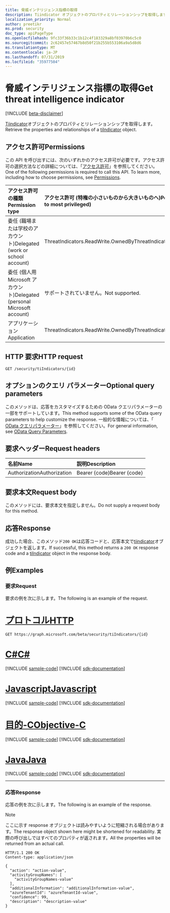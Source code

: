 ```yaml
---
title: 脅威インテリジェンス指標の取得
description: Tiindicator オブジェクトのプロパティとリレーションシップを取得します。
localization_priority: Normal
author: preetikr
ms.prod: security
doc_type: apiPageType
ms.openlocfilehash: 9fc33f36b33c1b12c4f183329a8bf03970b6c5c0
ms.sourcegitcommit: 2c62457e57467b8d50f21b255b553106a9a5d8d6
ms.translationtype: MT
ms.contentlocale: ja-JP
ms.lasthandoff: 07/31/2019
ms.locfileid: "35977504"
---
```

# <a name="get-threat-intelligence-indicator"></a><span data-ttu-id="0e90f-103">脅威インテリジェンス指標の取得</span><span class="sxs-lookup"><span data-stu-id="0e90f-103">Get threat intelligence indicator</span></span>

[!INCLUDE [beta-disclaimer](../../includes/beta-disclaimer.md)]

<span data-ttu-id="0e90f-104">[Tiindicator](../resources/tiindicator.md)オブジェクトのプロパティとリレーションシップを取得します。</span><span class="sxs-lookup"><span data-stu-id="0e90f-104">Retrieve the properties and relationships of a [tiIndicator](../resources/tiindicator.md) object.</span></span>

## <a name="permissions"></a><span data-ttu-id="0e90f-105">アクセス許可</span><span class="sxs-lookup"><span data-stu-id="0e90f-105">Permissions</span></span>

<span data-ttu-id="0e90f-p101">この API を呼び出すには、次のいずれかのアクセス許可が必要です。アクセス許可の選択方法などの詳細については、「[アクセス許可](/graph/permissions-reference)」を参照してください。</span><span class="sxs-lookup"><span data-stu-id="0e90f-p101">One of the following permissions is required to call this API. To learn more, including how to choose permissions, see [Permissions](/graph/permissions-reference).</span></span>

| <span data-ttu-id="0e90f-108">アクセス許可の種類</span><span class="sxs-lookup"><span data-stu-id="0e90f-108">Permission type</span></span>                        | <span data-ttu-id="0e90f-109">アクセス許可 (特権の小さいものから大きいものへ)</span><span class="sxs-lookup"><span data-stu-id="0e90f-109">Permissions (from least to most privileged)</span></span> |
|:---------------------------------------|:--------------------------------------------|
| <span data-ttu-id="0e90f-110">委任 (職場または学校のアカウント)</span><span class="sxs-lookup"><span data-stu-id="0e90f-110">Delegated (work or school account)</span></span>     | <span data-ttu-id="0e90f-111">ThreatIndicators.ReadWrite.OwnedBy</span><span class="sxs-lookup"><span data-stu-id="0e90f-111">ThreatIndicators.ReadWrite.OwnedBy</span></span> |
| <span data-ttu-id="0e90f-112">委任 (個人用 Microsoft アカウント)</span><span class="sxs-lookup"><span data-stu-id="0e90f-112">Delegated (personal Microsoft account)</span></span> | <span data-ttu-id="0e90f-113">サポートされていません。</span><span class="sxs-lookup"><span data-stu-id="0e90f-113">Not supported.</span></span> |
| <span data-ttu-id="0e90f-114">アプリケーション</span><span class="sxs-lookup"><span data-stu-id="0e90f-114">Application</span></span>                            | <span data-ttu-id="0e90f-115">ThreatIndicators.ReadWrite.OwnedBy</span><span class="sxs-lookup"><span data-stu-id="0e90f-115">ThreatIndicators.ReadWrite.OwnedBy</span></span> |

## <a name="http-request"></a><span data-ttu-id="0e90f-116">HTTP 要求</span><span class="sxs-lookup"><span data-stu-id="0e90f-116">HTTP request</span></span>

<!-- { "blockType": "ignored" } -->

```http
GET /security/tiIndicators/{id}
```

## <a name="optional-query-parameters"></a><span data-ttu-id="0e90f-117">オプションのクエリ パラメーター</span><span class="sxs-lookup"><span data-stu-id="0e90f-117">Optional query parameters</span></span>

<span data-ttu-id="0e90f-118">このメソッドは、応答をカスタマイズするための OData クエリパラメーターの一部をサポートしています。</span><span class="sxs-lookup"><span data-stu-id="0e90f-118">This method supports some of the OData query parameters to help customize the response.</span></span> <span data-ttu-id="0e90f-119">一般的な情報については、「 [OData クエリパラメーター](/graph/query-parameters)」を参照してください。</span><span class="sxs-lookup"><span data-stu-id="0e90f-119">For general information, see [OData Query Parameters](/graph/query-parameters).</span></span>

## <a name="request-headers"></a><span data-ttu-id="0e90f-120">要求ヘッダー</span><span class="sxs-lookup"><span data-stu-id="0e90f-120">Request headers</span></span>

| <span data-ttu-id="0e90f-121">名前</span><span class="sxs-lookup"><span data-stu-id="0e90f-121">Name</span></span>      |<span data-ttu-id="0e90f-122">説明</span><span class="sxs-lookup"><span data-stu-id="0e90f-122">Description</span></span>|
|:----------|:----------|
| <span data-ttu-id="0e90f-123">Authorization</span><span class="sxs-lookup"><span data-stu-id="0e90f-123">Authorization</span></span> | <span data-ttu-id="0e90f-124">Bearer {code}</span><span class="sxs-lookup"><span data-stu-id="0e90f-124">Bearer {code}</span></span> |

## <a name="request-body"></a><span data-ttu-id="0e90f-125">要求本文</span><span class="sxs-lookup"><span data-stu-id="0e90f-125">Request body</span></span>

<span data-ttu-id="0e90f-126">このメソッドには、要求本文を指定しません。</span><span class="sxs-lookup"><span data-stu-id="0e90f-126">Do not supply a request body for this method.</span></span>

## <a name="response"></a><span data-ttu-id="0e90f-127">応答</span><span class="sxs-lookup"><span data-stu-id="0e90f-127">Response</span></span>

<span data-ttu-id="0e90f-128">成功した場合、このメソッド`200 OK`は応答コードと、応答本文で[tiindicator](../resources/tiindicator.md)オブジェクトを返します。</span><span class="sxs-lookup"><span data-stu-id="0e90f-128">If successful, this method returns a `200 OK` response code and a [tiIndicator](../resources/tiindicator.md) object in the response body.</span></span>

## <a name="examples"></a><span data-ttu-id="0e90f-129">例</span><span class="sxs-lookup"><span data-stu-id="0e90f-129">Examples</span></span>

### <a name="request"></a><span data-ttu-id="0e90f-130">要求</span><span class="sxs-lookup"><span data-stu-id="0e90f-130">Request</span></span>

<span data-ttu-id="0e90f-131">要求の例を次に示します。</span><span class="sxs-lookup"><span data-stu-id="0e90f-131">The following is an example of the request.</span></span>

# <a name="httptabhttp"></a>[<span data-ttu-id="0e90f-132">プロトコル</span><span class="sxs-lookup"><span data-stu-id="0e90f-132">HTTP</span></span>](#tab/http)
<!-- {
  "blockType": "request",
  "name": "get_tiindicator"
}-->

```http
GET https://graph.microsoft.com/beta/security/tiIndicators/{id}
```
# <a name="ctabcsharp"></a>[<span data-ttu-id="0e90f-133">C#</span><span class="sxs-lookup"><span data-stu-id="0e90f-133">C#</span></span>](#tab/csharp)
[!INCLUDE [sample-code](../includes/snippets/csharp/get-tiindicator-csharp-snippets.md)]
[!INCLUDE [sdk-documentation](../includes/snippets/snippets-sdk-documentation-link.md)]

# <a name="javascripttabjavascript"></a>[<span data-ttu-id="0e90f-134">Javascript</span><span class="sxs-lookup"><span data-stu-id="0e90f-134">Javascript</span></span>](#tab/javascript)
[!INCLUDE [sample-code](../includes/snippets/javascript/get-tiindicator-javascript-snippets.md)]
[!INCLUDE [sdk-documentation](../includes/snippets/snippets-sdk-documentation-link.md)]

# <a name="objective-ctabobjc"></a>[<span data-ttu-id="0e90f-135">目的-C</span><span class="sxs-lookup"><span data-stu-id="0e90f-135">Objective-C</span></span>](#tab/objc)
[!INCLUDE [sample-code](../includes/snippets/objc/get-tiindicator-objc-snippets.md)]
[!INCLUDE [sdk-documentation](../includes/snippets/snippets-sdk-documentation-link.md)]

# <a name="javatabjava"></a>[<span data-ttu-id="0e90f-136">Java</span><span class="sxs-lookup"><span data-stu-id="0e90f-136">Java</span></span>](#tab/java)
[!INCLUDE [sample-code](../includes/snippets/java/get-tiindicator-java-snippets.md)]
[!INCLUDE [sdk-documentation](../includes/snippets/snippets-sdk-documentation-link.md)]

---


### <a name="response"></a><span data-ttu-id="0e90f-137">応答</span><span class="sxs-lookup"><span data-stu-id="0e90f-137">Response</span></span>

<span data-ttu-id="0e90f-138">応答の例を次に示します。</span><span class="sxs-lookup"><span data-stu-id="0e90f-138">The following is an example of the response.</span></span>

> [!NOTE]
> <span data-ttu-id="0e90f-139">ここに示す response オブジェクトは読みやすいように短縮される場合があります。</span><span class="sxs-lookup"><span data-stu-id="0e90f-139">The response object shown here might be shortened for readability.</span></span> <span data-ttu-id="0e90f-140">実際の呼び出しではすべてのプロパティが返されます。</span><span class="sxs-lookup"><span data-stu-id="0e90f-140">All the properties will be returned from an actual call.</span></span>

<!-- {
  "blockType": "response",
  "truncated": true,
  "@odata.type": "microsoft.graph.tiIndicator"
} -->

```http
HTTP/1.1 200 OK
Content-type: application/json

{
  "action": "action-value",
  "activityGroupNames": [
    "activityGroupNames-value"
  ],
  "additionalInformation": "additionalInformation-value",
  "azureTenantId": "azureTenantId-value",
  "confidence": 99,
  "description": "description-value"
}
```

<!-- uuid: 16cd6b66-4b1a-43a1-adaf-3a886856ed98
2019-02-04 14:57:30 UTC -->
<!-- {
  "type": "#page.annotation",
  "description": "Get tiIndicator",
  "keywords": "",
  "section": "documentation",
  "tocPath": "",
  "suppressions": [
  ]
}-->

